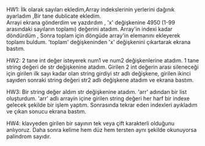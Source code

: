 HW1:
İlk olarak sayıları ekledim,Array  indekslerinin yerlerini dağınık ayarladım ,Bir tane dublicate ekledim.  
Arrayi ekrana gönderdim ve yazdırdım , 'x' değişkenine  4950 (1-99 arasındaki sayıların toplamı) değerini atadım.
Array'in indexi kadar döndürdüm , Sonra toplam için döngüde array'in elemanını ekleyerek toplamı buldum. 
'toplam' değişkeninden 'x' değişkenini çıkartarak ekrana bastım.

HW2:
2 tane int değer isteyerek num1 ve num2 değişkenlerine atadım. 1 tane string değeri de str değişkenine atadım. Girilen 2 int değerin arası sileneceği için girilen ilk sayı kadar olan string girdiyi str adlı değişkene, girilen ikinci sayıden sonraki string değeri str2 adlı değişkene atadım ve ekrana bastım.

HW3:
Bir string değer aldım str değişkenine atadım. 'arr' adından bir list oluşturdum. 
'arr' adlı arrayin içine girilen string değeri her harf bir indexe gelecek şekilde bir işlem yaptım. 
Sonrasında tekrar eden indexleri ayıkladım ve çıkan sonucu ekrana bastım.

HW4:
klavyeden girilen bir sayının tek veya çift karakterli olduğunu anlıyoruz. 
Daha sonra kelime hem düz hem tersten aynı şekilde okunuyorsa palindrom sayıdır.
